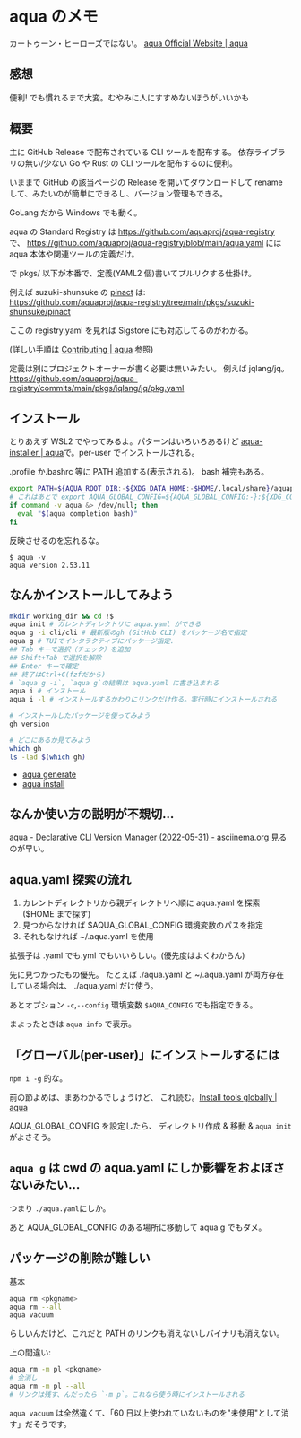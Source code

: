 # aqua のメモ

カートゥーン・ヒーローズではない。
[aqua Official Website | aqua](https://aquaproj.github.io/)

## 感想

便利!
でも慣れるまで大変。むやみに人にすすめないほうがいいかも

## 概要

主に GitHub Release で配布されている CLI ツールを配布する。
依存ライブラリの無い/少ない Go や Rust の CLI ツールを配布するのに便利。

いままで GitHub の該当ページの Release を開いてダウンロードして
rename して、みたいのが簡単にできるし、バージョン管理もできる。

GoLang だから Windows でも動く。

aqua の Standard Registry は
<https://github.com/aquaproj/aqua-registry>
で、
<https://github.com/aquaproj/aqua-registry/blob/main/aqua.yaml>
には aqua 本体や関連ツールの定義だけ。

で pkgs/ 以下が本番で、定義(YAML2 個)書いてプルリクする仕掛け。

例えば suzuki-shunsuke の
[pinact](https://github.com/suzuki-shunsuke/pinact)
は:  
<https://github.com/aquaproj/aqua-registry/tree/main/pkgs/suzuki-shunsuke/pinact>

ここの registry.yaml を見れば Sigstore にも対応してるのがわかる。

(詳しい手順は
[Contributing | aqua](https://aquaproj.github.io/docs/products/aqua-registry/contributing/)
参照)

定義は別にプロジェクトオーナーが書く必要は無いみたい。
例えば jqlang/jq。
<https://github.com/aquaproj/aqua-registry/commits/main/pkgs/jqlang/jq/pkg.yaml>

## インストール

とりあえず WSL2 でやってみるよ。パターンはいろいろあるけど
[aqua-installer | aqua](https://aquaproj.github.io/docs/products/aqua-installer#shell-script)で。per-user でインストールされる。

.profile か.bashrc 等に PATH 追加する(表示される)。
bash 補完もある。

```bash
export PATH=${AQUA_ROOT_DIR:-${XDG_DATA_HOME:-$HOME/.local/share}/aquaproj-aqua}/bin:$PATH
# これはあとで export AQUA_GLOBAL_CONFIG=${AQUA_GLOBAL_CONFIG:-}:${XDG_CONFIG_HOME:-$HOME/.config}/aquaproj-aqua/aqua.yaml
if command -v aqua &> /dev/null; then
  eval "$(aqua completion bash)"
fi
```

反映させるのを忘れるな。

```console
$ aqua -v
aqua version 2.53.11
```

## なんかインストールしてみよう

```sh
mkdir working_dir && cd !$
aqua init # カレントディレクトリに aqua.yaml ができる
aqua g -i cli/cli # 最新版のgh (GitHub CLI) をパッケージ名で指定
aqua g # TUIでインタラクティブにパッケージ指定.
## Tab キーで選択（チェック）を追加
## Shift+Tab で選択を解除
## Enter キーで確定
## 終了はCtrl+C(fzfだから)
# `aqua g -i`, `aqua g`の結果は aqua.yaml に書き込まれる
aqua i # インストール
aqua i -l # インストールするかわりにリンクだけ作る。実行時にインストールされる

# インストールしたパッケージを使ってみよう
gh version

# どこにあるか見てみよう
which gh
ls -lad $(which gh)
```

- [aqua generate](https://aquaproj.github.io/docs/reference/usage#aqua-generate)
- [aqua install](https://aquaproj.github.io/docs/reference/usage#aqua-install)

## なんか使い方の説明が不親切...

[aqua - Declarative CLI Version Manager (2022-05-31) - asciinema.org](https://asciinema.org/a/498262?autoplay=1)
見るのが早い。

## aqua.yaml 探索の流れ

1. カレントディレクトリから親ディレクトリへ順に aqua.yaml を探索 ($HOME まで探す)
2. 見つからなければ $AQUA_GLOBAL_CONFIG 環境変数のパスを指定
3. それもなければ ~/.aqua.yaml を使用

拡張子は .yaml でも.yml でもいいらしい。(優先度はよくわからん)

先に見つかったもの優先。
たとえば
./aqua.yaml と ~/.aqua.yaml が両方存在している場合は、
./aqua.yaml だけ使う。

あとオプション `-c`,`--config` 環境変数 `$AQUA_CONFIG` でも指定できる。

まよったときは `aqua info` で表示。

## 「グローバル(per-user)」にインストールするには

`npm i -g` 的な。

前の節よめば、まあわかるでしょうけど、
これ読む。[Install tools globally | aqua](https://aquaproj.github.io/docs/tutorial/global-config/)

AQUA_GLOBAL_CONFIG を設定したら、
ディレクトリ作成 & 移動 & `aqua init` がよさそう。

## `aqua g` は cwd の aqua.yaml にしか影響をおよぼさないみたい...

つまり `./aqua.yaml`にしか。

あと AQUA_GLOBAL_CONFIG のある場所に移動して aqua g でもダメ。

## パッケージの削除が難しい

基本

```sh
aqua rm <pkgname>
aqua rm --all
aqua vacuum
```

らしいんだけど、これだと PATH のリンクも消えないしバイナリも消えない。

上の間違い:

```sh
aqua rm -m pl <pkgname>
# 全消し
aqua rm -m pl --all
# リンクは残す、んだったら `-m p`。これなら使う時にインストールされる
```

`aqua vacuum` は全然違くて、「60 日以上使われていないものを"未使用"として消す」だそうです。
